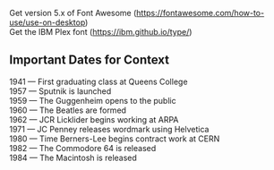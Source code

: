 Get version 5.x of Font Awesome (https://fontawesome.com/how-to-use/use-on-desktop)  
Get the IBM Plex font (https://ibm.github.io/type/)

## Important Dates for Context

1941 — First graduating class at Queens College  
1957 — Sputnik is launched  
1959 — The Guggenheim opens to the public  
1960 — The Beatles are formed  
1962 — JCR Licklider begins working at ARPA  
1971 — JC Penney releases wordmark using Helvetica  
1980 — Time Berners-Lee begins contract work at CERN  
1982 — The Commodore 64 is released  
1984 — The Macintosh is released
